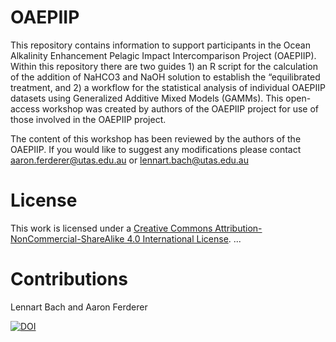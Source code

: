 # OAEPIIP

This repository contains information to support participants in the Ocean Alkalinity Enhancement Pelagic Impact Intercomparison Project (OAEPIIP). Within this repository there are two guides 1) an R script for the calculation of the addition of NaHCO3 and NaOH solution to establish the “equilibrated treatment, and 2) a workflow for the statistical analysis of individual OAEPIIP datasets using Generalized Additive Mixed Models (GAMMs). This open-access workshop was created by authors of the OAEPIIP project for use of those involved in the OAEPIIP project.

The content of this workshop has been reviewed by the authors of the OAEPIIP. If you would like to suggest any modifications please contact aaron.ferderer@utas.edu.au or lennart.bach@utas.edu.au

# License
This work is licensed under a [Creative Commons Attribution-NonCommercial-ShareAlike 4.0 International License](https://creativecommons.org/licenses/by-sa/4.0/).
...


# Contributions
Lennart Bach and Aaron Ferderer


[![DOI](https://zenodo.org/badge/DOI/10.5281/zenodo.10783751.svg)](https://doi.org/10.5281/zenodo.10783751)
